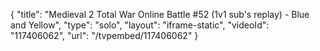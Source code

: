 {
    "title": "Medieval 2 Total War Online Battle #52 (1v1 sub's replay) - Blue and Yellow",
    "type": "solo",
    "layout": "iframe-static",
    "videoId": "117406062",
    "url": "\/tvpembed\/117406062"
}